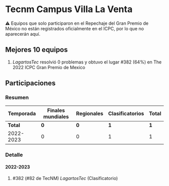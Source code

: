 # Tecnm Campus Villa La Venta

:warning: Equipos que solo participaron en el Repechaje del Gran Premio de México no están registrados oficialmente en el ICPC, por lo que no aparecerán aquí.

## Mejores 10 equipos

1. _LagartosTec_ resolvió 0 problemas y obtuvo el lugar #382 (64%) en The 2022 ICPC Gran Premio de Mexico

## Participaciones

### Resumen

| Temporada | Finales mundiales | Regionales | Clasificatorios | Total |
| --- | --- | --- | --- | --- |
| **Total** | **0** | **0** | **1** | **1** |
| 2022-2023 | 0 | 0 | 1 | 1 |

### Detalle

#### 2022-2023

1. #382 (#82 de TecNM) _LagartosTec_ (Clasificatorio)




